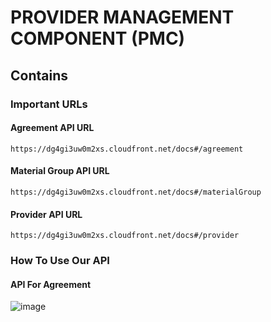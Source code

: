 # PROVIDER MANAGEMENT COMPONENT  (PMC) 
## Contains
### Important URLs
#### Agreement API URL


 ```
https://dg4gi3uw0m2xs.cloudfront.net/docs#/agreement

 ```
#### Material Group API URL

```
https://dg4gi3uw0m2xs.cloudfront.net/docs#/materialGroup
```
#### Provider API URL
```
https://dg4gi3uw0m2xs.cloudfront.net/docs#/provider
```
### How To Use Our API
#### API For Agreement

![image](https://github.com/imonbhuiya2/Provider_managment/assets/148837357/fcc0ade7-26b1-428f-a7bc-2826b34d480d)
